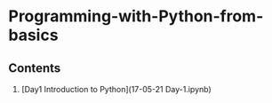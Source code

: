 # Programming-with-Python-from-basics

## Contents
1. [Day1 Introduction to Python](17-05-21 Day-1.ipynb)

